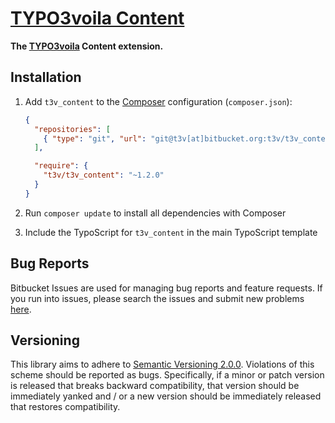 [TYPO3voila Content]
====================

**The [TYPO3voila] Content extension.**

Installation
------------

1. Add `t3v_content` to the [Composer] configuration (`composer.json`):

    ```json
    {
      "repositories": [
        { "type": "git", "url": "git@t3v[at]bitbucket.org:t3v/t3v_content.git" }
      ],

      "require": {
        "t3v/t3v_content": "~1.2.0"
      }
    }
    ```

2. Run `composer update` to install all dependencies with Composer

3. Include the TypoScript for `t3v_content` in the main TypoScript template

Bug Reports
-----------

Bitbucket Issues are used for managing bug reports and feature requests. If you run into issues, please search the issues
and submit new problems [here].

Versioning
----------

This library aims to adhere to [Semantic Versioning 2.0.0]. Violations of this scheme should be reported as bugs.
Specifically, if a minor or patch version is released that breaks backward compatibility, that version should be
immediately yanked and / or a new version should be immediately released that restores compatibility.

[Composer]: https://getcomposer.org "Dependency Manager for PHP"
[here]: https://bitbucket.org/t3v/t3v_content/issues "Bitbucket Issue Tracker"
[Semantic Versioning 2.0.0]: http://semver.org "Semantic Versioning 2.0.0"
[TYPO3voila Content]: https://bitbucket.org/t3v/t3v_content "The TYPO3voila Content extension."
[TYPO3voila]: # "UH LÁLÁ, TYPO3!"